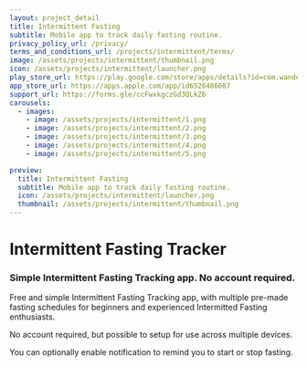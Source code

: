 ```yaml
---
layout: project_detail
title: Intermittent Fasting
subtitle: Mobile app to track daily fasting routine.
privacy_policy_url: /privacy/
terms_and_conditions_url: /projects/intermittent/terms/
image: /assets/projects/intermittent/thumbnail.png
icon: /assets/projects/intermittent/launcher.png
play_store_url: https://play.google.com/store/apps/details?id=com.wanderingminds.intermitted
app_store_url: https://apps.apple.com/app/id6526486087
support_url: https://forms.gle/ccFwxkgczGd3QLkZ6
carousels:
  - images: 
    - image: /assets/projects/intermittent/1.png
    - image: /assets/projects/intermittent/2.png
    - image: /assets/projects/intermittent/3.png
    - image: /assets/projects/intermittent/4.png
    - image: /assets/projects/intermittent/5.png

preview:
  title: Intermittent Fasting
  subtitle: Mobile app to track daily fasting routine.
  icon: /assets/projects/intermittent/launcher.png
  thumbnail: /assets/projects/intermittent/thumbnail.png
---
```


# Intermittent Fasting Tracker

### Simple Intermittent Fasting Tracking app. No account required.

Free and simple Intermittent Fasting Tracking app, with multiple pre-made fasting schedules for beginners and experienced Intermitted Fasting enthusiasts. 

No account required, but possible to setup for use across multiple devices. 

You can optionally enable notification to remind you to start or stop fasting.